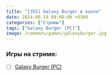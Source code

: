 ```yaml
---
title: "[355] Galaxy Burger в коопе"
date: 2024-08-19 09:00:00 +0300
categories: ["Стримы"]
tags: ["Galaxy Burger (PC)"]
image: /commons/games/galaxyburger.jpg
---
```


### Игры на стриме:
+ [ ] [Galaxy Burger (PC)](/tags/galaxy-burger-pc)
